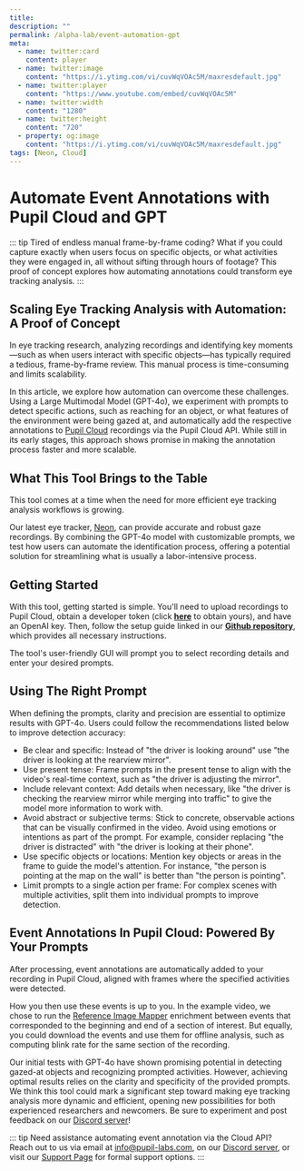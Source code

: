 ```yaml
---
title: 
description: ""
permalink: /alpha-lab/event-automation-gpt
meta:
  - name: twitter:card
    content: player
  - name: twitter:image
    content: "https://i.ytimg.com/vi/cuvWqVOAc5M/maxresdefault.jpg"
  - name: twitter:player
    content: "https://www.youtube.com/embed/cuvWqVOAc5M"
  - name: twitter:width
    content: "1280"
  - name: twitter:height
    content: "720"
  - property: og:image
    content: "https://i.ytimg.com/vi/cuvWqVOAc5M/maxresdefault.jpg"
tags: [Neon, Cloud]
---
```


<script setup>
import TagLinks from '@components/TagLinks.vue'
</script>

# Automate Event Annotations with Pupil Cloud and GPT

<TagLinks :tags="$frontmatter.tags" />

<Youtube src="vEshPxgWs3E"/>

::: tip
Tired of endless manual frame-by-frame coding? What if you could capture exactly when users focus on specific objects, or what activities they were engaged in, all without sifting through hours of footage? This proof of concept explores how automating annotations could transform eye tracking analysis.
:::

## Scaling Eye Tracking Analysis with Automation: A Proof of Concept

In eye tracking research, analyzing recordings and identifying key moments—such as when users interact with specific objects—has typically required a tedious, frame-by-frame review. This manual process is time-consuming and limits scalability.

In this article, we explore how automation can overcome these challenges. Using a Large Multimodal Model (GPT-4o), we experiment with prompts to detect specific actions, such as reaching for an object, or what features of the environment were being gazed at, and automatically add the respective annotations to [Pupil Cloud](https://pupil-labs.com/products/cloud) recordings via the Pupil Cloud API. While still in its early stages, this approach shows promise in making the annotation process faster and more scalable.

## What This Tool Brings to the Table

This tool comes at a time when the need for more efficient eye tracking analysis workflows is growing. 

Our latest eye tracker, [Neon](https://pupil-labs.com/products/neon), can provide accurate and robust gaze recordings. By combining the GPT-4o model with customizable prompts, we test how users can automate the identification process, offering a potential solution for streamlining what is usually a labor-intensive process.

## Getting Started

With this tool, getting started is simple. You'll need to upload recordings to Pupil Cloud, obtain a developer token (click [**here**](https://cloud.pupil-labs.com/settings/developer) to obtain yours), and have an OpenAI key. Then, follow the setup guide linked in our [**Github repository**](https://github.com/pupil-labs/automate_custom_events), which provides all necessary instructions. 

The tool's user-friendly GUI will prompt you to select recording details and enter your desired prompts.

## Using The Right Prompt

When defining the prompts, clarity and precision are essential to optimize results with GPT-4o. Users could follow the recommendations listed below to improve detection accuracy:

- Be clear and specific: Instead of "the driver is looking around" use "the driver is looking at the rearview mirror".
- Use present tense: Frame prompts in the present tense to align with the video's real-time context, such as "the driver is adjusting the mirror".
- Include relevant context: Add details when necessary, like "the driver is checking the rearview mirror while merging into traffic" to give the model more information to work with.
- Avoid abstract or subjective terms: Stick to concrete, observable actions that can be visually confirmed in the video. Avoid using emotions or intentions as part of the prompt. For example, consider replacing "the driver is distracted" with "the driver is looking at their phone".
- Use specific objects or locations: Mention key objects or areas in the frame to guide the model's attention. For instance, "the person is pointing at the map on the wall" is better than "the person is pointing".
- Limit prompts to a single action per frame: For complex scenes with multiple activities, split them into individual prompts to improve detection.

## Event Annotations In Pupil Cloud: Powered By Your Prompts

After processing, event annotations are automatically added to your recording in Pupil Cloud, aligned with frames where the specified activities were detected.

How you then use these events is up to you. In the example video, we chose to run the [Reference Image Mapper](https://docs.pupil-labs.com/neon/pupil-cloud/enrichments/reference-image-mapper/) enrichment between events that corresponded to the beginning and end of a section of interest. But equally, you could download the events and use them for offline analysis, such as computing blink rate for the same section of the recording.

Our initial tests with GPT-4o have shown promising potential in detecting gazed-at objects and recognizing prompted activities. However, achieving optimal results relies on the clarity and specificity of the provided prompts. We think this tool could mark a significant step toward making eye tracking analysis more dynamic and efficient, opening new possibilities for both experienced researchers and newcomers. Be sure to experiment and post feedback on our [Discord server](https://pupil-labs.com/chat)!

::: tip
Need assistance automating event annotation via the Cloud API? Reach out to us via email at [info@pupil-labs.com](mailto:info@pupil-labs.com), on our [Discord server](https://pupil-labs.com/chat/), or visit our [Support Page](https://pupil-labs.com/products/support/) for formal support options.
:::